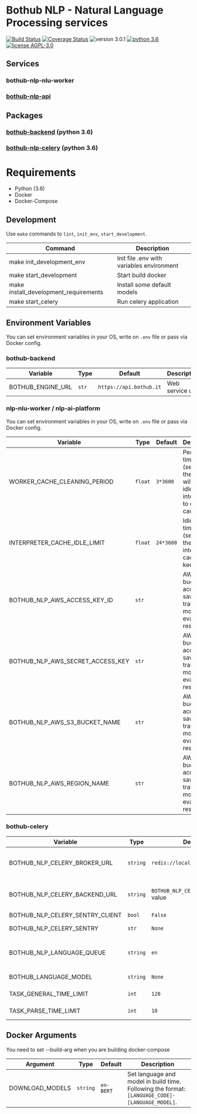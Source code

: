 # Bothub NLP - Natural Language Processing services

[![Build Status](https://travis-ci.org/bothub-it/bothub-nlp.svg?branch=master)](https://travis-ci.org/bothub-it/bothub-nlp) [![Coverage Status](https://coveralls.io/repos/github/bothub-it/bothub-nlp/badge.svg?branch=master)](https://coveralls.io/github/bothub-it/bothub-nlp?branch=master) ![version 3.0.1](https://img.shields.io/badge/version-3.0.1-blue.svg) [![python 3.6](https://img.shields.io/badge/python-3.6-green.svg)](https://docs.python.org/3.6/whatsnew/changelog.html) [![license AGPL-3.0](https://img.shields.io/badge/license-AGPL--3.0-red.svg)](https://github.com/bothub-it/bothub-nlp/blob/master/LICENSE)



## Services

### bothub-nlp-nlu-worker

### [bothub-nlp-api](https://github.com/bothub-it/bothub-nlp-api)

## Packages

### [bothub-backend](https://github.com/bothub-it/bothub-backend) (python 3.6)

### [bothub-nlp-celery](https://github.com/bothub-it/bothub-nlp-celery) (python 3.6)


# Requirements

* Python (3.6)
* Docker
* Docker-Compose

## Development

Use ```make``` commands to ```lint```, ```init_env```, ```start_development```.

| Command | Description |
|--|--|
| make init_development_env | Init file .env with variables environment |
| make start_development | Start build docker |
| make install_development_requirements | Install some default models |
| make start_celery | Run celery application |


## Environment Variables

You can set environment variables in your OS, write on ```.env``` file or pass via Docker config.

### bothub-backend

| Variable | Type | Default | Description |
|--|--|--|--|
| BOTHUB_ENGINE_URL | `str` | `https://api.bothub.it` | Web service url |

### nlp-nlu-worker / nlp-ai-platform

You can set environment variables in your OS, write on ```.env``` file or pass via Docker config.

| Variable | Type | Default | Description |
|--|--|--|--|
| WORKER_CACHE_CLEANING_PERIOD | `float` | `3*3600` | Period of time (seconds) the worker will look for idle interpreters to clean cache |
| INTERPRETER_CACHE_IDLE_LIMIT | `float` | `24*3600` | Idle limit of time (seconds) the interpreter cache will keep cache |
| BOTHUB_NLP_AWS_ACCESS_KEY_ID | `str` | | AWS bucket access to save trained models and evaluation results |
| BOTHUB_NLP_AWS_SECRET_ACCESS_KEY | `str` | | AWS bucket access to save trained models and evaluation results |
| BOTHUB_NLP_AWS_S3_BUCKET_NAME | `str` | | AWS bucket access to save trained models and evaluation results |
| BOTHUB_NLP_AWS_REGION_NAME | `str` | | AWS bucket access to save trained models and evaluation results |

### bothub-celery

| Variable | Type | Default | Description |
|--|--|--|--|
| BOTHUB_NLP_CELERY_BROKER_URL | `string` | `redis://localhost:6379/0` | Celery Broker URL, check usage instructions in [Celery Docs](http://docs.celeryproject.org/en/latest/index.html) |
| BOTHUB_NLP_CELERY_BACKEND_URL | `string` | `BOTHUB_NLP_CELERY_BROKER_URL` value | Celery Backend URL, check usage instructions in [Celery Docs](http://docs.celeryproject.org/en/latest/index.html) |
| BOTHUB_NLP_CELERY_SENTRY_CLIENT | `bool` | `False` | Enable Sentry |
| BOTHUB_NLP_CELERY_SENTRY | `str` | `None` | Set URL Sentry Server |
| BOTHUB_NLP_LANGUAGE_QUEUE | `string` | `en` | Set language of model that will be loaded in celery and will define its queue |
| BOTHUB_LANGUAGE_MODEL | `string` | `None` | Set type of model (BERT/SPACY/NONE) |
| TASK_GENERAL_TIME_LIMIT | `int` | `120` | Time limit of celery tasks |
| TASK_PARSE_TIME_LIMIT | `int` | `10` | Time limit of parse task |

## Docker Arguments

You need to set --build-arg when you are building docker-compose

| Argument | Type | Default | Description |
|--|--|--|--|
| DOWNLOAD_MODELS | ```string```|  ```en-BERT``` | Set language and model in build time. Following the format: ```[LANGUAGE_CODE]-[LANGUAGE_MODEL]```.
